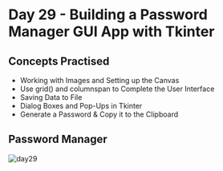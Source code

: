 # Day 29 - Building a Password Manager GUI App with Tkinter
## Concepts Practised
- Working with Images and Setting up the Canvas
- Use grid() and columnspan to Complete the User Interface
- Saving Data to File
- Dialog Boxes and Pop-Ups in Tkinter
- Generate a Password & Copy it to the Clipboard
## Password Manager
![day29](https://user-images.githubusercontent.com/98851253/155647808-d6452fa8-ad80-4398-8bd0-8efd63de56c0.gif)